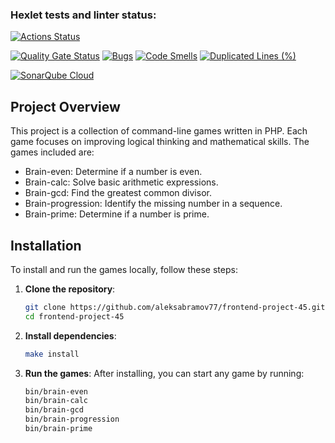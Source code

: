 ### Hexlet tests and linter status:
[![Actions Status](https://github.com/aleksabramov77/php-project-45/actions/workflows/hexlet-check.yml/badge.svg)](https://github.com/aleksabramov77/php-project-45/actions)


[![Quality Gate Status](https://sonarcloud.io/api/project_badges/measure?project=aleksabramov77_php-project-45&metric=alert_status)](https://sonarcloud.io/summary/new_code?id=aleksabramov77_php-project-45)
[![Bugs](https://sonarcloud.io/api/project_badges/measure?project=aleksabramov77_php-project-45&metric=bugs)](https://sonarcloud.io/summary/new_code?id=aleksabramov77_php-project-45)
[![Code Smells](https://sonarcloud.io/api/project_badges/measure?project=aleksabramov77_php-project-45&metric=code_smells)](https://sonarcloud.io/summary/new_code?id=aleksabramov77_php-project-45)
[![Duplicated Lines (%)](https://sonarcloud.io/api/project_badges/measure?project=aleksabramov77_php-project-45&metric=duplicated_lines_density)](https://sonarcloud.io/summary/new_code?id=aleksabramov77_php-project-45)

[![SonarQube Cloud](https://sonarcloud.io/images/project_badges/sonarcloud-light.svg)](https://sonarcloud.io/summary/new_code?id=aleksabramov77_php-project-45)


## Project Overview
This project is a collection of command-line games written in PHP. Each game focuses on improving logical thinking and mathematical skills. The games included are:
- Brain-even: Determine if a number is even.
- Brain-calc: Solve basic arithmetic expressions.
- Brain-gcd: Find the greatest common divisor.
- Brain-progression: Identify the missing number in a sequence.
- Brain-prime: Determine if a number is prime.


## Installation
To install and run the games locally, follow these steps:

1. **Clone the repository**:
   ```bash
   git clone https://github.com/aleksabramov77/frontend-project-45.git
   cd frontend-project-45
   ```

2. **Install dependencies**:
   ```bash
   make install
   ```

3. **Run the games**:
   After installing, you can start any game by running:
   ```bash
   bin/brain-even
   bin/brain-calc
   bin/brain-gcd
   bin/brain-progression
   bin/brain-prime
   ```